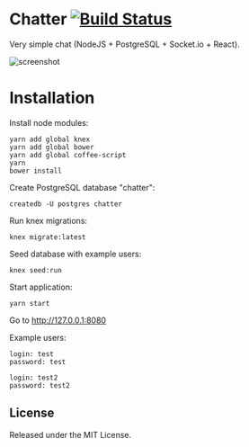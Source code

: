 # Chatter [![Build Status](https://travis-ci.org/dbackowski/chatter.svg?branch=master)](https://travis-ci.org/dbackowski/chatter)

Very simple chat (NodeJS + PostgreSQL + Socket.io + React).

![screenshot](http://i.imgur.com/RDddbxW.png)

# Installation

Install node modules:

    yarn add global knex 
    yarn add global bower 
    yarn add global coffee-script 
    yarn
    bower install

Create PostgreSQL database "chatter":
    
    createdb -U postgres chatter

Run knex migrations:
    
    knex migrate:latest

Seed database with example users:

    knex seed:run

Start application:
    
    yarn start

Go to http://127.0.0.1:8080

Example users:

    login: test
    password: test

    login: test2
    password: test2

## License

Released under the MIT License.